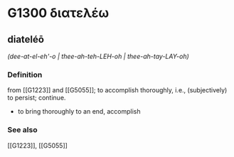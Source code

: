 # G1300 διατελέω

## diateléō

_(dee-at-el-eh'-o | thee-ah-teh-LEH-oh | thee-ah-tay-LAY-oh)_

### Definition

from [[G1223]] and [[G5055]]; to accomplish thoroughly, i.e., (subjectively) to persist; continue.

- to bring thoroughly to an end, accomplish

### See also

[[G1223]], [[G5055]]

